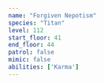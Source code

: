 ```yaml
---
name: "Forgiven Nepotism"
species: "Titan"
level: 112
start_floor: 41
end_floor: 44
patrol: false
mimic: false
abilities: ['Karma']
---
```

